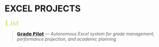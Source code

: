 # EXCEL PROJECTS
<img src=./images/cw_list.png height=20>

> [**𝗚𝗿𝗮𝗱𝗲 𝗣𝗶𝗹𝗼𝘁**](./tree/main/Grade_Pilot) _— Autonomous Excel system for grade management, performance projection, and academic planning_
